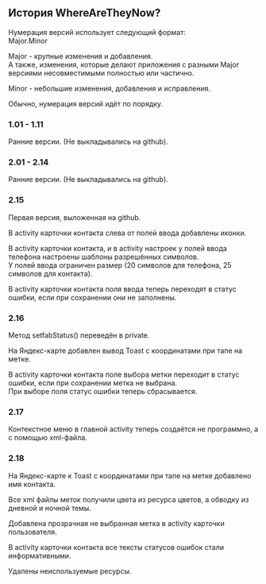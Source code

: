 ## История WhereAreTheyNow?

Нумерация версий использует следующий формат:  
Major.Minor

Major - крупные изменения и добавления.  
А также, изменения, которые делают приложения с разными Major версиями несовместимыми полностью или частично.

Minor - небольшие изменения, добавления и исправления.

Обычно, нумерация версий идёт по порядку.

### 1.01 - 1.11
Ранние версии. (Не выкладывались на github).

### 2.01 - 2.14
Ранние версии. (Не выкладывались на github).

### 2.15
Первая версия, выложенная на github.

В activity карточки контакта слева от полей ввода добавлены иконки.

В activity карточки контакта, и в activity настроек у полей ввода телефона настроены шаблоны разрешённых символов.  
У полей ввода ограничен размер (20 символов для телефона, 25 символов для контакта).  

В activity карточки контакта поля ввода теперь переходят в статус ошибки, если при сохранении они не заполнены.

### 2.16
Метод setfabStatus() переведён в private.

На Яндекс-карте добавлен вывод Toast с координатами при тапе на метке.

В activity карточки контакта поле выбора метки переходит в статус ошибки, если при сохранении метка не выбрана.  
При выборе поля статус ошибки теперь сбрасывается.

### 2.17
Контекстное меню в главной activity теперь создаётся не программно, а с помощью xml-файла.

### 2.18
На Яндекс-карте к Toast с координатами при тапе на метке добавлено имя контакта.  

Все xml файлы меток получили цвета из ресурса цветов, а обводку из дневной и ночной темы.  

Добавлена прозрачная не выбранная метка в activity карточки пользователя.  

В activity карточки контакта все тексты статусов ошибок стали информативными.  

Удалены неиспользуемые ресурсы.
